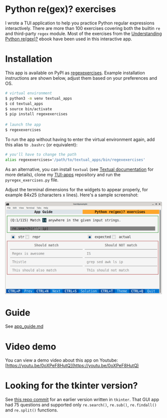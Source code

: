 # Python re(gex)? exercises

I wrote a TUI application to help you practice Python regular expressions interactively. There are more than 100 exercises covering both the builtin `re` and third-party `regex` module. Most of the exercises from the [Understanding Python re(gex)?](https://github.com/learnbyexample/py_regular_expressions) ebook have been used in this interactive app.

# Installation

This app is available on PyPI as [regexexercises](https://pypi.org/project/regexexercises/). Example installation instructions are shown below, adjust them based on your preferences and OS.

```bash
# virtual environment
$ python3 -m venv textual_apps
$ cd textual_apps
$ source bin/activate
$ pip install regexexercises

# launch the app
$ regexexercises
```

To run the app without having to enter the virtual environment again, add this alias to `.bashrc` (or equivalent):

```bash
# you'll have to change the path
alias regexexercises='/path/to/textual_apps/bin/regexexercises'
```

As an alternative, you can install `textual` (see [Textual documentation](https://textual.textualize.io/getting_started/) for more details), clone my [TUI-apps](https://github.com/learnbyexample/TUI-apps) repository and run the `pyregex_exercises.py` file.

Adjust the terminal dimensions for the widgets to appear properly, for example 84x25 (characters x lines). Here's a sample screenshot:

<p align="center"><img src="https://raw.githubusercontent.com/learnbyexample/TUI-apps/main/PyRegexExercises/pyregex_exercises.png" alt="Sample Python regex exercise" /></p>

# Guide

See [app_guide.md](https://github.com/learnbyexample/TUI-apps/blob/main/PyRegexExercises/app_guide.md)

# Video demo

You can view a demo video about this app on Youtube: [https://youtu.be/0oXPeF8HutQ](https://youtu.be/0oXPeF8HutQ)

# Looking for the tkinter version?

See [this repo commit](https://github.com/learnbyexample/py_regular_expressions/tree/8433b34bd3f03662abac25c754a5ecf871712980/interactive_exercises) for an earlier version written in `tkinter`. That GUI app had 75 questions and supported only `re.search()`, `re.sub()`, `re.findall()` and `re.split()` functions.

